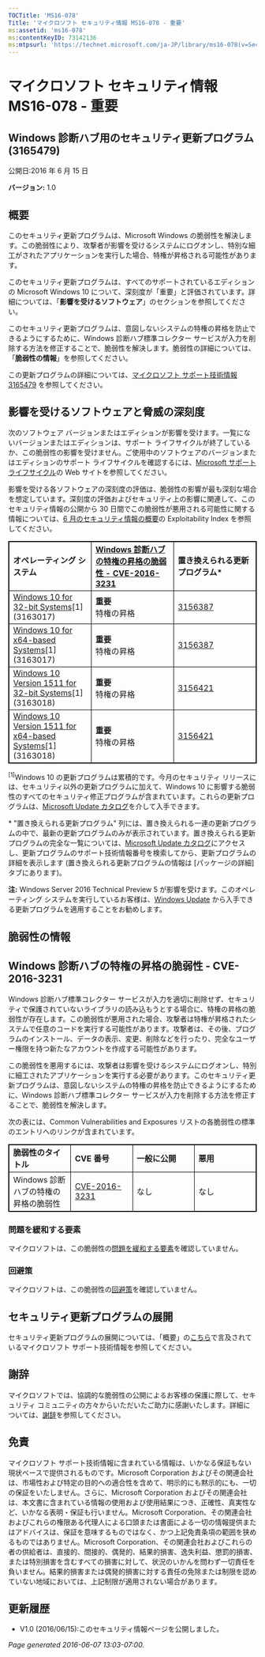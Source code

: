 ```yaml
---
TOCTitle: 'MS16-078'
Title: 'マイクロソフト セキュリティ情報 MS16-078 - 重要'
ms:assetid: 'ms16-078'
ms:contentKeyID: 73142136
ms:mtpsurl: 'https://technet.microsoft.com/ja-JP/library/ms16-078(v=Security.10)'
---
```


マイクロソフト セキュリティ情報 MS16-078 - 重要
===============================================

Windows 診断ハブ用のセキュリティ更新プログラム (3165479)
--------------------------------------------------------

公開日:2016 年 6 月 15 日

**バージョン:** 1.0

概要
----


このセキュリティ更新プログラムは、Microsoft Windows の脆弱性を解決します。この脆弱性により、攻撃者が影響を受けるシステムにログオンし、特別な細工がされたアプリケーションを実行した場合、特権が昇格される可能性があります。

このセキュリティ更新プログラムは、すべてのサポートされているエディションの Microsoft Windows 10 について、深刻度が「重要」と評価されています。詳細については、「**影響を受けるソフトウェア**」のセクションを参照してください。

このセキュリティ更新プログラムは、意図しないシステムの特権の昇格を防止できるようにするために、Windows 診断ハブ標準コレクター サービスが入力を削除する方法を修正することで、脆弱性を解決します。脆弱性の詳細については、「**脆弱性の情報**」を参照してください。

<span id="KBArticle"></span>
この更新プログラムの詳細については、[マイクロソフト サポート技術情報 3165479](https://support.microsoft.com/ja-jp/kb/3165479) を参照してください。

影響を受けるソフトウェアと脅威の深刻度
--------------------------------------


次のソフトウェア バージョンまたはエディションが影響を受けます。一覧にないバージョンまたはエディションは、サポート ライフサイクルが終了しているか、この脆弱性の影響を受けません。ご使用中のソフトウェアのバージョンまたはエディションのサポート ライフサイクルを確認するには、[Microsoft サポート ライフサイクル](http://go.microsoft.com/fwlink/?linkid=21742)の Web サイトを参照してください。

影響を受ける各ソフトウェアの深刻度の評価は、脆弱性の影響が最も深刻な場合を想定しています。深刻度の評価およびセキュリティ上の影響に関連して、このセキュリティ情報の公開から 30 日間でこの脆弱性が悪用される可能性に関する情報については、[6 月のセキュリティ情報の概要](https://technet.microsoft.com/ja-jp/library/security/ms16-jun)の Exploitability Index を参照してください。

 
<table style="border:1px solid black;">
<colgroup>
<col width="33%" />
<col width="33%" />
<col width="33%" />
</colgroup>
<tbody>
<tr class="odd">
<td style="border:1px solid black;"><strong>オペレーティング システム</strong></td>
<td style="border:1px solid black;"><a href="http://www.cve.mitre.org/cgi-bin/cvename.cgi?name=cve-2016-3231"><strong>Windows 診断ハブの特権の昇格の脆弱性 - CVE-2016-3231</strong></a></td>
<td style="border:1px solid black;"><strong>置き換えられる更新プログラム*</strong></td>
</tr>
<tr class="even">
<td style="border:1px solid black;"><a href="https://support.microsoft.com/ja-jp/kb/3163017">Windows 10 for 32-bit Systems</a>[1]<br />
(3163017)</td>
<td style="border:1px solid black;"><strong>重要</strong><br />
特権の昇格</td>
<td style="border:1px solid black;"><a href="https://support.microsoft.com/ja-jp/kb/3156387">3156387</a></td>
</tr>
<tr class="odd">
<td style="border:1px solid black;"><a href="https://support.microsoft.com/ja-jp/kb/3163017">Windows 10 for x64-based Systems</a>[1]<br />
(3163017)</td>
<td style="border:1px solid black;"><strong>重要</strong><br />
特権の昇格</td>
<td style="border:1px solid black;"><a href="https://support.microsoft.com/ja-jp/kb/3156387">3156387</a></td>
</tr>
<tr class="even">
<td style="border:1px solid black;"><a href="https://support.microsoft.com/ja-jp/kb/3163018">Windows 10 Version 1511 for 32-bit Systems</a>[1]<br />
(3163018)</td>
<td style="border:1px solid black;"><strong>重要</strong><br />
特権の昇格</td>
<td style="border:1px solid black;"><a href="https://support.microsoft.com/ja-jp/kb/3156421">3156421</a></td>
</tr>
<tr class="odd">
<td style="border:1px solid black;"><a href="https://support.microsoft.com/ja-jp/kb/3163018">Windows 10 Version 1511 for x64-based Systems</a>[1]<br />
(3163018)</td>
<td style="border:1px solid black;"><strong>重要</strong><br />
特権の昇格</td>
<td style="border:1px solid black;"><a href="https://support.microsoft.com/ja-jp/kb/3156421">3156421</a></td>
</tr>
</tbody>
</table>
  
<sup>[1]</sup>Windows 10 の更新プログラムは累積的です。今月のセキュリティ リリースには、セキュリティ以外の更新プログラムに加えて、Windows 10 に影響する脆弱性のすべてのセキュリティ修正プログラムが含まれています。これらの更新プログラムは、[Microsoft Update カタログ](http://catalog.update.microsoft.com/v7/site/home.aspx)を介して入手できます。
  
\* "置き換えられる更新プログラム" 列には、置き換えられる一連の更新プログラムの中で、最新の更新プログラムのみが表示されています。置き換えられる更新プログラムの完全な一覧については、[Microsoft Update カタログ](http://catalog.update.microsoft.com/v7/site/home.aspx)にアクセスし、更新プログラムのサポート技術情報番号を検索してから、更新プログラムの詳細を表示します (置き換えられる更新プログラムの情報は \[パッケージの詳細\] タブにあります)。
  
**注:** Windows Server 2016 Technical Preview 5 が影響を受けます。このオペレーティング システムを実行しているお客様は、[Windows Update](http://go.microsoft.com/fwlink/?linkid=21130) から入手できる更新プログラムを適用することをお勧めします。
  
脆弱性の情報  
------------
  

Windows 診断ハブの特権の昇格の脆弱性 - CVE-2016-3231  
----------------------------------------------------
  
Windows 診断ハブ標準コレクター サービスが入力を適切に削除せず、セキュリティで保護されていないライブラリの読み込もうとする場合に、特権の昇格の脆弱性が存在します。この脆弱性が悪用された場合、攻撃者は特権が昇格されたシステムで任意のコードを実行する可能性があります。攻撃者は、その後、プログラムのインストール、データの表示、変更、削除などを行ったり、完全なユーザー権限を持つ新たなアカウントを作成する可能性があります。
  
この脆弱性を悪用するには、攻撃者は影響を受けるシステムにログオンし、特別に細工されたアプリケーションを実行する必要があります。このセキュリティ更新プログラムは、意図しないシステムの特権の昇格を防止できるようにするために、Windows 診断ハブ標準コレクター サービスが入力を削除する方法を修正することで、脆弱性を解決します。
  
次の表には、Common Vulnerabilities and Exposures リストの各脆弱性の標準のエントリへのリンクが含まれています。

 
<table style="border:1px solid black;">
<colgroup>
<col width="25%" />
<col width="25%" />
<col width="25%" />
<col width="25%" />
</colgroup>
<tbody>
<tr class="odd">
<td style="border:1px solid black;"><strong>脆弱性のタイトル</strong></td>
<td style="border:1px solid black;"><strong>CVE 番号</strong></td>
<td style="border:1px solid black;"><strong>一般に公開</strong></td>
<td style="border:1px solid black;"><strong>悪用</strong></td>
</tr>
<tr class="even">
<td style="border:1px solid black;">Windows 診断ハブの特権の昇格の脆弱性</td>
<td style="border:1px solid black;"><a href="http://www.cve.mitre.org/cgi-bin/cvename.cgi?name=cve-2016-3231">CVE-2016-3231</a></td>
<td style="border:1px solid black;">なし</td>
<td style="border:1px solid black;">なし</td>
</tr>
</tbody>
</table>
  
### 問題を緩和する要素
  
マイクロソフトは、この脆弱性の[問題を緩和する要素](https://technet.microsoft.com/ja-jp/library/security/dn848375.aspx)を確認していません。
  
### 回避策
  
マイクロソフトは、この脆弱性の[回避策](https://technet.microsoft.com/ja-jp/library/security/dn848375.aspx)を確認していません。
  
セキュリティ更新プログラムの展開  
--------------------------------
  

セキュリティ更新プログラムの展開については、「概要」の[こちら](#kbarticle)で言及されているマイクロソフト サポート技術情報を参照してください。
  
謝辞  
----
  

マイクロソフトでは、協調的な脆弱性の公開によるお客様の保護に際して、セキュリティ コミュニティの方々からいただいたご助力に感謝いたします。詳細については、[謝辞](https://technet.microsoft.com/ja-jp/library/security/mt674627.aspx)を参照してください。
  
免責  
----
  

マイクロソフト サポート技術情報に含まれている情報は、いかなる保証もない現状ベースで提供されるものです。Microsoft Corporation およびその関連会社は、市場性および特定の目的への適合性を含めて、明示的にも黙示的にも、一切の保証をいたしません。さらに、Microsoft Corporation およびその関連会社は、本文書に含まれている情報の使用および使用結果につき、正確性、真実性など、いかなる表明・保証も行いません。Microsoft Corporation、その関連会社およびこれらの権限ある代理人による口頭または書面による一切の情報提供またはアドバイスは、保証を意味するものではなく、かつ上記免責条項の範囲を狭めるものではありません。Microsoft Corporation、その関連会社およびこれらの者の供給者は、直接的、間接的、偶発的、結果的損害、逸失利益、懲罰的損害、または特別損害を含むすべての損害に対して、状況のいかんを問わず一切責任を負いません。結果的損害または偶発的損害に対する責任の免除または制限を認めていない地域においては、上記制限が適用されない場合があります。
  
更新履歴  
--------
  

-   V1.0 (2016/06/15):このセキュリティ情報ページを公開しました。
  
*Page generated 2016-06-07 13:03-07:00.*
